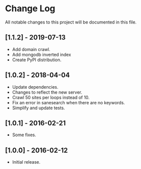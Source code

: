 # Change Log
All notable changes to this project will be documented in this file.

## [1.1.2] - 2019-07-13
- Add domain crawl.
- Add mongodb inverted index
- Create PyPI distribution.

## [1.0.2] - 2018-04-04
- Update dependencies.
- Changes to reflect the new server.
- Crawl 50 sites per loops instead of 10.
- Fix an error in sanesearch when there are no keywords.
- Simplify and update tests.

## [1.0.1] - 2016-02-21
- Some fixes.

## [1.0.0] - 2016-02-12

- Initial release.
